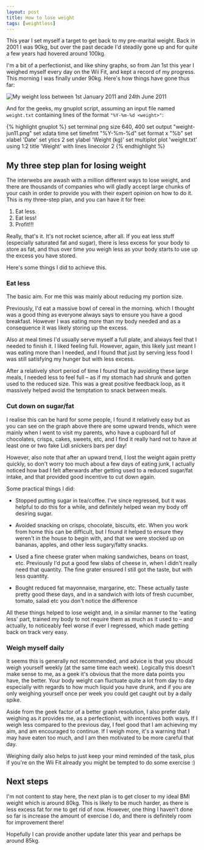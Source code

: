 ```yaml
---
layout: post
title: How to lose weight
tags: [weightloss]
---
```


This year I set myself a target to get back to my pre-marital weight.  Back in
2001 I was 90kg, but over the past decade I'd steadily gone up and for quite a
few years had hovered around 100kg.

I'm a bit of a perfectionist, and like shiny graphs, so from Jan 1st this year
I weighed myself every day on the Wii Fit, and kept a record of my progress.
This morning I was finally under 90kg.  Here's how things have gone thus far:

<div class="postimg">
  <img src="/files/images/weight-jun11.png" alt="My weight loss between 1st January 2011 and 24th June 2011">
</div>

And for the geeks, my gnuplot script, assuming an input file named `weight.txt` containing lines of the format `"%Y-%m-%d <weight>"`:

{% highlight gnuplot %}
set terminal png size 640, 400
set output "weight-jun11.png"
set xdata time
set timefmt "%Y-%m-%d"
set format x "%b"
set xlabel 'Date'
set ytics 2
set ylabel 'Weight (kg)'
set multiplot
plot 'weight.txt' using 1:2 title 'Weight' with lines linecolor 2
{% endhighlight %}

## My three step plan for losing weight

The interwebs are awash with a million different ways to lose weight, and there
are thousands of companies who will gladly accept large chunks of your cash in
order to provide you with their expert opinion on how to do it.  This is my
three-step plan, and you can have it for free:

1. Eat less.
2. Eat less!
3. Profit!!!

Really, that's it.  It's not rocket science, after all.  If you eat less stuff
(especially saturated fat and sugar), there is less excess for your body to
store as fat, and thus over time you weigh less as your body starts to use up
the excess you have stored.

Here's some things I did to achieve this.

### Eat less

The basic aim.  For me this was mainly about reducing my portion size.

Previously, I'd eat a massive bowl of cereal in the morning. which I thought
was a good thing as everyone always says to ensure you have a good breakfast.
However I was eating more than my body needed and as a consequence it was
likely storing up the excess.

Also at meal times I'd usually serve myself a full plate, and always feel that
I needed to finish it.  I liked feeling full.  However, again, this likely just
meant I was eating more than I needed, and I found that just by serving less
food I was still satisfying my hunger but with less excess.

After a relatively short period of time I found that by avoiding these large
meals, I needed less to feel full – as if my stomach had shrunk and gotten used
to the reduced size.  This was a great positive feedback loop, as it massively
helped avoid the temptation to snack between meals.

### Cut down on sugar/fat

I realise this can be hard for some people, I found it relatively easy but as
you can see on the graph above there are some upward trends, which were mainly
when I went to visit my parents, who have a cupboard full of chocolates,
crisps, cakes, sweets, etc, and I find it really hard not to have at least one
or two fake Lidl snickers bars per day!

However, also note that after an upward trend, I lost the weight again pretty
quickly, so don't worry too much about a few days of eating junk, I actually
noticed how bad I felt afterwards after getting used to a reduced sugar/fat
intake, and that provided good incentive to cut down again.

Some practical things I did:

* Stopped putting sugar in tea/coffee.  I've since regressed, but it was
  helpful to do this for a while, and definitely helped wean my body off
  desiring sugar.

* Avoided snacking on crisps, chocolate, biscuits, etc.  When you work from
  home this can be difficult, but I found it helped to ensure they weren't in
  the house to begin with, and that we were stocked up on bananas, apples, and
  other less sugary/fatty snacks.

* Used a fine cheese grater when making sandwiches, beans on toast, etc.
  Previously I'd put a good few slabs of cheese in, when I didn't really need
  that quantity.  The fine grater ensured I still got the taste, but with less
  quantity.

* Bought reduced fat mayonnaise, margarine, etc.  These actually taste pretty
  good these days, and in a sandwich with lots of fresh cucumber, tomato, salad
  etc you don't notice the difference

All these things helped to lose weight and, in a similar manner to the 'eating
less' part, trained my body to not require them as much as it used to – and
actually, to noticeably feel worse if ever I regressed, which made getting back
on track very easy.

### Weigh myself daily

It seems this is generally not recommended, and advice is that you should weigh
yourself weekly (at the same time each week).  Logically this doesn't make
sense to me, as a geek it's obvious that the more data points you have, the
better.  Your body weight can fluctuate quite a lot from day to day especially
with regards to how much liquid you have drunk, and if you are only weighing
yourself once per week you could get caught out by a daily spike.

Aside from the geek factor of a better graph resolution, I also prefer daily
weighing as it provides me, as a perfectionist, with incentives both ways.  If
I weigh less compared to the previous day, I feel good that I am achieving my
aim, and am encouraged to continue.  If I weigh more, it's a warning that I may
have eaten too much, and I am then motivated to be more careful that day.

Weighing daily also helps to just keep your mind reminded of the task, plus if
you're on the Wii Fit already you might be tempted to do some exercise :)

## Next steps

I'm not content to stay here, the next plan is to get closer to my ideal BMI
weight which is around 80kg.  This is likely to be much harder, as there is
less excess fat for me to get rid of now.  However, one thing I haven't done so
far is increase the amount of exercise I do, and there is definitely room for
improvement there!

Hopefully I can provide another update later this year and perhaps be around
85kg.
